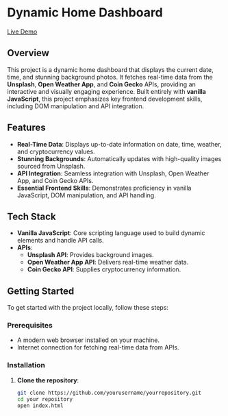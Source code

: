 # Dynamic Home Dashboard

[Live Demo](https://stacysdash.netlify.app/)

## Overview

This project is a dynamic home dashboard that displays the current date, time, and stunning background photos. It fetches real-time data from the **Unsplash**, **Open Weather App**, and **Coin Gecko** APIs, providing an interactive and visually engaging experience. Built entirely with **vanilla JavaScript**, this project emphasizes key frontend development skills, including DOM manipulation and API integration.

## Features

- **Real-Time Data**: Displays up-to-date information on date, time, weather, and cryptocurrency values.
- **Stunning Backgrounds**: Automatically updates with high-quality images sourced from Unsplash.
- **API Integration**: Seamless integration with Unsplash, Open Weather App, and Coin Gecko APIs.
- **Essential Frontend Skills**: Demonstrates proficiency in vanilla JavaScript, DOM manipulation, and API handling.

## Tech Stack

- **Vanilla JavaScript**: Core scripting language used to build dynamic elements and handle API calls.
- **APIs**:
  - **Unsplash API**: Provides background images.
  - **Open Weather App API**: Delivers real-time weather data.
  - **Coin Gecko API**: Supplies cryptocurrency information.

## Getting Started

To get started with the project locally, follow these steps:

### Prerequisites

- A modern web browser installed on your machine.
- Internet connection for fetching real-time data from APIs.

### Installation

1. **Clone the repository**:

   ```bash
   git clone https://github.com/yourusername/yourrepository.git
   cd your repository
   open index.html


